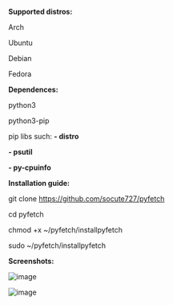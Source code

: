 **Supported distros:**

Arch 

Ubuntu

Debian

Fedora

**Dependences:**

python3 

python3-pip

pip libs such: 
**- distro** 

**- psutil**

**- py-cpuinfo**
 
**Installation guide:**

git clone https://github.com/socute727/pyfetch

cd pyfetch

chmod +x ~/pyfetch/installpyfetch

sudo ~/pyfetch/installpyfetch

**Screenshots:**

![image](https://github.com/socute727/pyfetch/assets/152518983/a70c382f-e860-4221-a309-7ae9b415bcbc)


![image](https://github.com/socute727/pyfetch/assets/152518983/8bce5a75-d78c-4b65-9859-b218dba24a3b)


